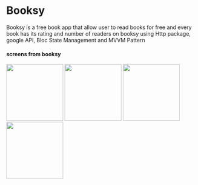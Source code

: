 # Booksy
Booksy is a free book app that allow user to read books for free and every book has its rating and number of readers
on booksy using Http package, google API, Bloc State Management and MVVM Pattern  

#### screens from booksy
<img src="https://github.com/user-attachments/assets/b252e68f-8d90-4ead-ba4e-01611de5b378" width="150" hight ="200">
<img src="https://github.com/user-attachments/assets/ba2515a4-badc-4856-beae-eecc481628cc" width="150" hight ="200">
<img src="https://github.com/user-attachments/assets/cc384ce5-c07c-4fd0-816b-c349b2c9af47" width="150" hight ="200">
<img src="https://github.com/user-attachments/assets/d7a69c49-7c14-4e0a-8ece-df27dba7a2c3" width="150" hight ="200">
